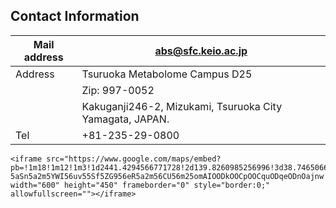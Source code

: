 ## Contact Information


| Mail address | abs@sfc.keio.ac.jp                                         |
|--------------|------------------------------------------------------------|
| Address      | Tsuruoka Metabolome Campus D25                             |
|              | Zip: 997-0052                                              |
|              | Kakuganji246-2, Mizukami, Tsuruoka City Yamagata, JAPAN.   |
| Tel          | +81-235-29-0800                                            |


```
<iframe src="https://www.google.com/maps/embed?pb=!1m18!1m12!1m3!1d2441.4294566771728!2d139.8260985256996!3d38.74650667882816!2m3!1f0!2f0!3f0!3m2!1i1024!2i768!4f13.1!3m3!1m2!1s0x5f8c1a5eee32f4db%3A0x3989d9cbd8cc9de1!2z5oW25oeJ576p5aG-5aSn5a2m5YWI56uv55Sf5ZG956eR5a2m56CU56m25omAIOODkOOCpOOCquODqeODnOajnw!5e0!3m2!1sja!2sjp!4v1580387443809!5m2!1sja!2sjp" width="600" height="450" frameborder="0" style="border:0;" allowfullscreen=""></iframe>
```
